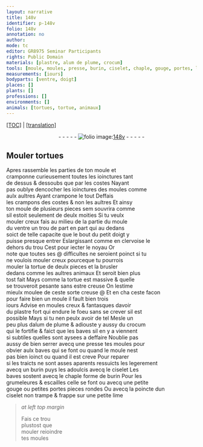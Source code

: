 ```yaml
---
layout: narrative
title: 148v
identifier: p-148v
folio: 148v
annotation: no
author:
mode: tc
editor: GR8975 Seminar Participants
rights: Public Domain
materials: [plastre, alum de plume, crocum]
tools: [moule, moules, presse, burin, ciselet, chaple, gouge, portes, lime]
measurements: [iours]
bodyparts: [ventre, doigt]
places: []
plants: []
professions: []
environments: []
animals: [tortues, tortue, animaux]
---
```


<p><a href="{{ site.baseurl }}/diplomatic/">[TOC]</a> | <a href="{{ site.baseurl }}/texts/p-148v_tl/" target="_blank">[translation]</a></p><div class="folio" align="center">- - - - - <a href="http://gallica.bnf.fr/ark:/12148/btv1b10500001g/f302.image" target="_blank"><img src="https://cu-mkp.github.io/2017-workshop-edition/assets/photo-icon.png" alt="folio image: " style="display:inline-block; margin-bottom:-3px;"/>148v</a> - - - - - </div>  
  

## Mouler <span class="al">tortues</span>

 
Apres rassemble les parties de ton <span class="tl">moule</span> et<br/> cramponne curieusement toutes les ioinctures tant<br/> de dessus & dessoubs que par les costes Nayant<br/> pas oublye dencocher les ioinctures des <span class="tl">moules</span> comme<br/> aulx aultres Ayant crampone le tout Deffais<br/> les crampons des costes & non les aultres Et ainsy<br/> ton <span class="tl">moule</span> de plusieurs pieces <span class="del">sem</span> souvrira comme<br/> sil estoit seulement de deulx moities Si tu veulx<br/> mouler creux fais au milieu <span class="del">de la partie</span> du <span class="tl">moule</span><br/> du <span class="bp">ventre</span> un trou de part en part qui au dedans<br/> soict de telle capacite que le bout du petit <span class="bp">doigt</span> y<br/> puisse presque entrer Eslargissant comme en clervoise le<br/> dehors du trou Cest pour iecter le noyau Or<br/> note que toutes ses @ difficultes ne seroient poinct si tu<br/> ne voulois mouler creux pourceque tu pourrois<br/> mouler la <span class="al">tortue</span> de deulx pieces <span class="del"></span> et la brusler<br/> dedans comme les aultres <span class="al">animaux</span> Et seroit bien plus<br/> tost fait Mays comme la <span class="al">tortue</span> est massive & quelle<br/> se trouveroit pesante sans estre creuse On lestime<br/> mieulx moulee de ceste sorte creuse @ Et en <span class="del">cha</span> ceste facon<br/> pour faire bien un <span class="tl">moule</span> il fault bien trois<br/> <span class="ms">iours</span> Advise en <span class="tl">moules</span> creux & fantasques davoir<br/> du <span class="m">plastre</span> fort qui endure le foeu sans se crever sil est<br/> possible Mays si tu nen peulx avoir de tel Mesle un<br/> peu plus d<span class="m">alum de plume</span> & adiouste y aussy du <span class="m">crocum</span><br/> qui le fortifie & faict que les baves sil en y a viennent<br/> si subtiles quelles sont aysees a deffaire Noublie pas<br/> aussy de bien serrer avecq une <span class="tl">presse</span> tes <span class="tl">moules</span> pour<br/> obvier aulx baves qui se font ou quand le <span class="tl">moule</span> nest<br/> pas bien ioinct ou quand il est creve Pour reparer<br/> si les traicts ne sont asses aparents ressuicts les legerement<br/> avecq un <span class="tl">burin</span> puys les adoulcis avecq le <span class="tl">ciselet</span> Les<br/> baves sostent avecq le <span class="tl">chaple</span> forme de <span class="tl">burin</span> Pour les<br/> grumeleures & escailles celle se font ou avecq une petite<br/> <span class="tl">gouge</span> ou petites <span class="tl">portes</span> pieces rondes Ou avecq la poincte dun<br/> <span class="tl">ciselet</span> non trampe & frappe sur une petite <span class="tl">lime</span>
 
> *at left top margin*
> 
> 
> Fais ce trou<br/> plustost que<br/> <span class="del">mouler</span> reioindre<br/> tes <span class="tl">moules</span>
 
